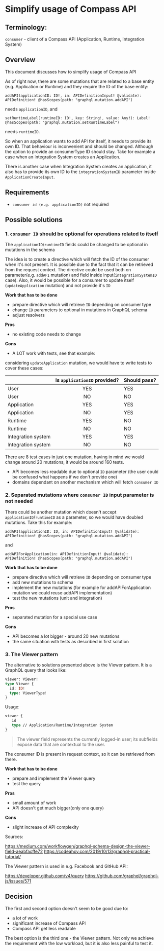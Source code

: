 # Simplify usage of Compass API

## Terminology:
`consumer` - client of a Compass API (Application, Runtime, Integration System)

## Overview

This document discusses how to simplify usage of Compass API

As of right now, there are some mutations that are related to a base entity (e.g. Application or Runtime) and they require the ID of the base entity:
 
`addAPI(applicationID: ID!, in: APIDefinitionInput! @validate): APIDefinition! @hasScopes(path: "graphql.mutation.addAPI")` 

needs `applicationID`, and

`setRuntimeLabel(runtimeID: ID!, key: String!, value: Any!): Label! @hasScopes(path: "graphql.mutation.setRuntimeLabel")`
 
 needs `runtimeID`.

So when an application wants to add API for itself, it needs to provide its own ID. That behaviour is inconvenient and should be changed.
Although the option to provide an consumerType ID should stay. Take for example a case when an Integration System creates an Application.

There is another case when Integration System creates an application, it also has to provide its own ID to the `integrationSystemID` parameter inside `ApplicationCreateInput`.


## Requirements
* `consumer id (e.g. applicationID)` not required

## Possible solutions

### 1. `consumer ID` should be optional for operations related to itself
 
The `applicationID`/`runtimeID` fields could be changed to be optional in mutations in the schema
 
The idea is to create a directive which will fetch the ID of the consumer when it's not present.
It is possible due to the fact that it can be retrieved from the request context.
The directive could be used both on parameter(e.g. `addAPI` mutation) and field inside input(`integrationSystemID` case).
Also, it would be possible for a consumer to update itself (`updateApplication` mutation) and not provide it's `ID`
 
**Work that has to be done**
* prepare directive which will retrieve `ID` depending on consumer type
* change `ID` parameters to optional in mutations in GraphQL schema
* adjust resolvers

**Pros**
* no existing code needs to change

**Cons**
* A LOT work with tests, see that example: 

considering `updateApplication` mutation, we would have to write tests to cover these cases:

|                    | Is `applicationID` provided? | Should pass? |
|--------------------|:---------------:|--------------|
| User               | YES             | YES          |
| User               | NO              | NO           |
| Application        | YES             | YES          |
| Application        | NO              | YES          |
| Runtime            | YES             | NO           |
| Runtime            | NO              | NO           |
| Integration system | YES             | YES          |
| Integration system | NO              | NO           |

There are 8 test cases in just one mutation, having in mind we would change around 20 mutations, it would be around 160 tests. 

* API becomes less readable due to optional `ID` parameter (the user could be confused what happens if we don't provide one)
* domains dependant on another mechanism which will fetch `consumer ID`

### 2. Separated mutations where `consumer ID` input parameter is not needed
There could be another mutation which doesn't accept `applicationID`/`runtimeID` as a parameter, so we would have doubled mutations. Take this for example:

`addAPI(applicationID: ID, in: APIDefinitionInput! @validate): APIDefinition! @hasScopes(path: "graphql.mutation.addAPI")`

and 

`addAPIForApplication(in: APIDefinitionInput! @validate): APIDefinition! @hasScopes(path: "graphql.mutation.addAPI")`

**Work that has to be done**
* prepare directive which will retrieve `ID` depending on consumer type
* add new mutations to schema
* implement the new mutations (for example for addAPIForApplication mutation we could reuse addAPI implementation)
* test the new mutations (unit and integration)

**Pros**
* separated mutation for a special use case

**Cons**
* API becomes a lot bigger - around 20 new mutations
* the same situation with tests as described in first solution

### 3. The Viewer pattern
The alternative to solutions presented above is the Viewer pattern.
It is a GraphQL query that looks like:
```graphql
viewer: Viewer!
type Viewer {
  id: ID!
  type: ViewerType!
}
```
Usage:
```graphql
viewer {
   id 
   type // Application/Runtime/Integration System
}

```

> The viewer field represents the currently logged-in user; its subfields expose data that are contextual to the user.

The consumer ID is present in request context, so it can be retrieved from there.

**Work that has to be done**
* prepare and implement the Viewer query
* test the query

**Pros**
* small amount of work
* API doesn't get much bigger(only one query)

**Cons**
* slight increase of API complexity

Sources:

https://medium.com/workflowgen/graphql-schema-design-the-viewer-field-aeabfacffe72
https://codeahoy.com/2019/10/13/graphql-practical-tutorial/

The Viewer pattern is used in e.g. Facebook and GitHub API:

https://developer.github.com/v4/query
https://github.com/graphql/graphql-js/issues/571

## Decision

The first and second option doesn't seem to be good due to:
- a lot of work
- significant increase of Compass API
- Compass API get less readable

The best option is the third one - the Viewer pattern. Not only we achieve the requirement with the low workload, but it is also less painful to test it.
